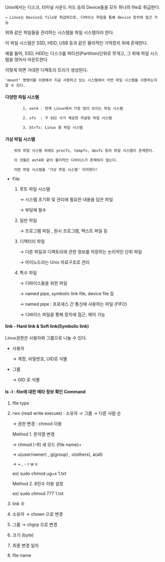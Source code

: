Unix에서는 디스크, 터미널 사운드 카드 등의 Device들을 모두 하나의 file로 취급한다. 

	→ Linux는 Device도 file로 취급하므로, 디바이스 파일을 통해 device 장치에 접근 가능

위와 같은 파일들을 관리하는 시스템을 파일 시스템이라 한다.

이 파일 시스템은 SSD, HDD, USB 등과 같은 물리적인 기억장치 위에 존재한다.

예를 들어, SSD, HDD는 디스크를 파티션(Partition)단위로 쪼개고, 그 위에 파일 시스템을 얹어서 마운트한다.

이렇게 하면 거대한 디렉토리 트리가 생성된다. 

	'mount' 명령어를 이용해서 지금 사용하고 있는 시스템에서 어떤 파일 시스템을 사용하는지 알 수 있다. 


####		다양한 파일 시스템 

			1. ext4 : 현재 Linux에서 가장 많이 쓰이는 파일 시스템

			2. xfs  : 구 SGI 사가 제공한 저널링 파일 시스템

			3. btrfs: Linux 향 파일 시스템

####            가상 파일 시스템 

		위의 파일 시스템 외에도 procfs, tempfs, devfs 등의 파일 시스템이 존재한다.

		이 것들은 ext4와 같이 물리적인 디바이스가 존재하지 않는다.
	
		이런 파일 시스템을 '가상 파일 시스템' 이라한다!

- File

    1. 루트 파일 시스템

        → 시스템 초기화 및 관리에 필요한 내용을 담은 파일

        → 부팅에 필수

    2. 일반 파일

        → 프로그램 파일 , 원시 프로그램, 텍스트 파일 등

    3. 디렉터리 파일

        → 다른 파일과 디렉토리에 관한 정보를 저장하는 논리적인 단위 파일

        → 아이노드라는 Unix 자료구조로 관리

    4. 특수 파일 

        → 디바이스들을 위한 파일 

        → named pipe, symbolic link file, device file 등 

		-> named pipe : 프로세스 간 통신에 사용하는 파일 (FIFO)

        → 디바이스 파일을 통해 장치에 접근, 제어 가능 



#### link - Hard link & Soft link(Symbolic link)

Linux권한은 사용자와 그룹으로 나눌 수 있다.

- 사용자

    → 계정, 비밀번호, UID로 식별

- 그룹

    → GID 로 식별


####  ls -l : file에 대한 메타 정보 확인 Command


1. file type 

2. rwx (read write execute) : 소유자 → 그룹 → 다른 사람 순

    → 권한 변경 : chmod 이용 

    Method 1. 문자열 변경

    → chmod [-R] 새 모드 {file name}+

    → u(user/owner) , g(group) , o(others), a(all)

    → + , - r w x 

    ex) sudo chmod ug+x 1.txt

    Method 2. 8진수 이용 설정

    ex) sudo chmod 777 1.txt

3. link 수 

4. 소유자 → chown 으로 변경

5. 그룹     → chgrp 으로 변경 

6. 크기 (byte)

7. 최종 변경 일자

8. file name
